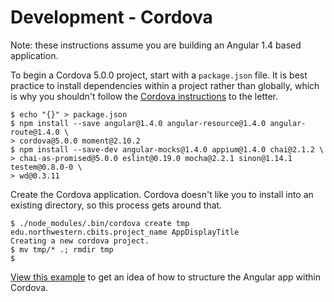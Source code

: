 # Development - Cordova

Note: these instructions assume you are building an Angular 1.4 based
application.

To begin a Cordova 5.0.0 project, start with a `package.json` file. It is best
practice to install dependencies within a project rather than globally, which is
why you shouldn't follow the [Cordova instructions](http://cordova.apache.org/docs/en/5.0.0/guide_cli_index.md.html#The%20Command-Line%20Interface)
to the letter.

```
$ echo "{}" > package.json
$ npm install --save angular@1.4.0 angular-resource@1.4.0 angular-route@1.4.0 \
> cordova@5.0.0 moment@2.10.2
$ npm install --save-dev angular-mocks@1.4.0 appium@1.4.0 chai@2.1.2 \
> chai-as-promised@5.0.0 eslint@0.19.0 mocha@2.2.1 sinon@1.14.1 testem@0.8.0-0 \
> wd@0.3.11
```

Create the Cordova application. Cordova doesn't like you to install into an
existing directory, so this process gets around that.

```
$ ./node_modules/.bin/cordova create tmp edu.northwestern.cbits.project_name AppDisplayTitle
Creating a new cordova project.
$ mv tmp/* .; rmdir tmp
$
```

[View this example](../../examples/cordova) to get an idea of how to structure
the Angular app within Cordova.
